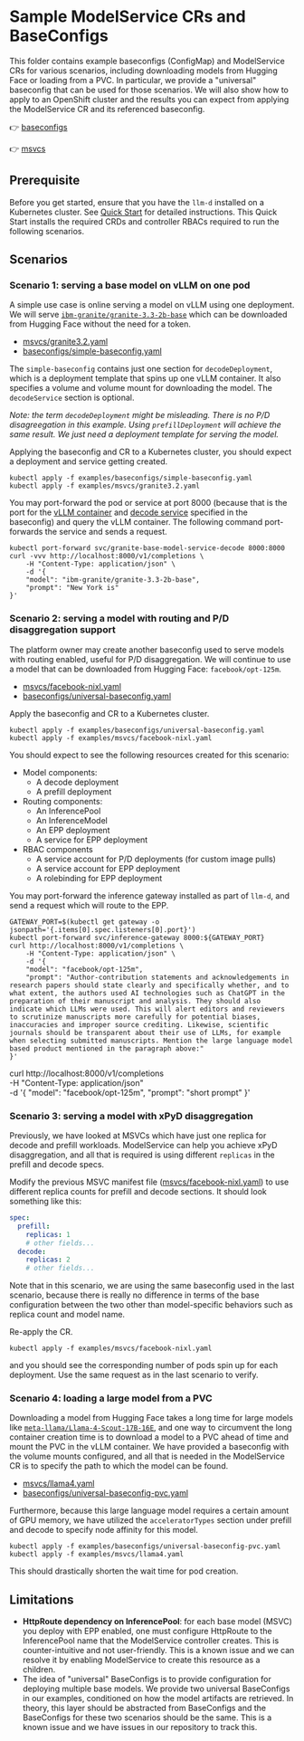 # Sample ModelService CRs and BaseConfigs

This folder contains example baseconfigs (ConfigMap) and ModelService CRs for various scenarios, including downloading models from Hugging Face or loading from a PVC. In particular, we provide a "universal" baseconfig that can be used for those scenarios. We will also show how to apply to an OpenShift cluster and the results you can expect from applying the ModelService CR and its referenced baseconfig. 

👉 [baseconfigs](./baseconfigs/)

👉 [msvcs](./msvcs/)

## Prerequisite
Before you get started, ensure that you have the `llm-d` installed on a Kubernetes cluster. See [Quick Start](https://github.com/llm-d/llm-d-deployer/blob/main/quickstart/README.md) for detailed instructions. This Quick Start installs the required CRDs and controller RBACs required to run the following scenarios.

## Scenarios 

### Scenario 1: serving a base model on vLLM on one pod
A simple use case is online serving a model on vLLM using one deployment. We will serve [`ibm-granite/granite-3.3-2b-base`](https://huggingface.co/ibm-granite/granite-3.3-2b-base) which can be downloaded from Hugging Face without the need for a token.

- [msvcs/granite3.2.yaml](./msvcs/granite3.2.yaml)
- [baseconfigs/simple-baseconfig.yaml](./baseconfigs/simple-baseconfig.yaml)

The `simple-baseconfig` contains just one section for `decodeDeployment`, which is a deployment template that spins up one vLLM container. It also specifies a volume and volume mount for downloading the model. The `decodeService` section is optional.

*Note: the term `decodeDeployment` might be misleading. There is no P/D disagreegation in this example. Using `prefillDeployment` will achieve the same result. We just need a deployment template for serving the model.*

Applying the baseconfig and CR to a Kubernetes cluster, you should expect a deployment and service getting created. 

```
kubectl apply -f examples/baseconfigs/simple-baseconfig.yaml
kubectl apply -f examples/msvcs/granite3.2.yaml
```

You may port-forward the pod or service at port 8000 (because that is the port for the [vLLM container](./baseconfigs/simple-baseconfig.yaml#L30) and [decode service]((./baseconfigs/simple-baseconfig.yaml#L64)) specified in the baseconfig) and query the vLLM container. The following command port-forwards the service and sends a request.

```
kubectl port-forward svc/granite-base-model-service-decode 8000:8000
curl -vvv http://localhost:8000/v1/completions \
    -H "Content-Type: application/json" \
    -d '{
    "model": "ibm-granite/granite-3.3-2b-base",
    "prompt": "New York is"
}'
```

### Scenario 2: serving a model with routing and P/D disaggregation support
The platform owner may create another baseconfig used to serve models with routing enabled, useful for P/D disaggregation. We will continue to use a model that can be downloaded from Hugging Face: `facebook/opt-125m`.

- [msvcs/facebook-nixl.yaml](./msvcs/facebook-nixl.yaml)
- [baseconfigs/universal-baseconfig.yaml](./baseconfigs/universal-baseconfig.yaml)

Apply the baseconfig and CR to a Kubernetes cluster.

```
kubectl apply -f examples/baseconfigs/universal-baseconfig.yaml
kubectl apply -f examples/msvcs/facebook-nixl.yaml
```

You should expect to see the following resources created for this scenario:

- Model components:
  - A decode deployment
  - A prefill deployment
- Routing components:
  - An InferencePool
  - An InferenceModel
  - An EPP deployment 
  - A service for EPP deployment
- RBAC components 
  - A service account for P/D deployments (for custom image pulls)
  - A service account for EPP deployment 
  - A rolebinding for EPP deployment 

You may port-forward the inference gateway installed as part of `llm-d`, and send a request which will route to the EPP.

<!-- TODO: fix this -->
```
GATEWAY_PORT=$(kubectl get gateway -o jsonpath='{.items[0].spec.listeners[0].port}')
kubectl port-forward svc/inference-gateway 8000:${GATEWAY_PORT}
curl http://localhost:8000/v1/completions \
    -H "Content-Type: application/json" \
    -d '{
    "model": "facebook/opt-125m",
    "prompt": "Author-contribution statements and acknowledgements in research papers should state clearly and specifically whether, and to what extent, the authors used AI technologies such as ChatGPT in the preparation of their manuscript and analysis. They should also indicate which LLMs were used. This will alert editors and reviewers to scrutinize manuscripts more carefully for potential biases, inaccuracies and improper source crediting. Likewise, scientific journals should be transparent about their use of LLMs, for example when selecting submitted manuscripts. Mention the large language model based product mentioned in the paragraph above:"
}'
```

curl http://localhost:8000/v1/completions \
    -H "Content-Type: application/json" \
    -d '{
    "model": "facebook/opt-125m",
    "prompt": "short prompt"
}'

### Scenario 3: serving a model with xPyD disaggregation
Previously, we have looked at MSVCs which have just one replica for decode and prefill workloads. ModelService can help you achieve xPyD disaggregation, and all that is required is using different `replicas` in the prefill and decode specs. 

Modify the previous MSVC manifest file ([msvcs/facebook-nixl.yaml](./msvcs/facebook-nixl.yaml)) to use different replica counts for prefill and decode sections. It should look something like this: 

```yaml
spec:
  prefill:
    replicas: 1
    # other fields...
  decode: 
    replicas: 2
    # other fields...
```

Note that in this scenario, we are using the same baseconfig used in the last scenario, because there is really no difference in terms of the base configuration between the two other than model-specific behaviors such as replica count and model name.

Re-apply the CR.

```
kubectl apply -f examples/msvcs/facebook-nixl.yaml
```

and you should see the corresponding number of pods spin up for each deployment. Use the same request as in the last scenario to verify.

### Scenario 4: loading a large model from a PVC 

<!-- We need deployer to tell us the configs for this example, and also verify-->

Downloading a model from Hugging Face takes a long time for large models like [`meta-llama/Llama-4-Scout-17B-16E`](https://huggingface.co/meta-llama/Llama-4-Scout-17B-16E), and one way to circumvent the long container creation time is to download a model to a PVC ahead of time and mount the PVC in the vLLM container. We have provided a baseconfig with the volume mounts configured, and all that is needed in the ModelService CR is to specify the path to which the model can be found.

- [msvcs/llama4.yaml](./msvcs/llama4.yaml)
- [baseconfigs/universal-baseconfig-pvc.yaml](./baseconfigs/universal-baseconfig-pvc.yaml)

Furthermore, because this large language model requires a certain amount of GPU memory, we have utilized the `acceleratorTypes` section under prefill and decode to specify node affinity for this model. 

```
kubectl apply -f examples/baseconfigs/universal-baseconfig-pvc.yaml
kubectl apply -f examples/msvcs/llama4.yaml
```

This should drastically shorten the wait time for pod creation. 

## Limitations
- **HttpRoute dependency on InferencePool**: for each base model (MSVC) you deploy with EPP enabled, one must configure HttpRoute to the InferencePool name that the ModelService controller creates. This is counter-intuitive and not user-friendly. This is a known issue and we can resolve it by enabling ModelService to create this resource as a children.
- The idea of "universal" BaseConfigs is to provide configuration for deploying multiple base models. We provide two universal BaseConfigs in our examples, conditioned on how the model artifacts are retrieved. In theory, this layer should be abstracted from BaseConfigs and the BaseConfigs for these two scenarios should be the same. This is a known issue and we have issues in our repository to track this.